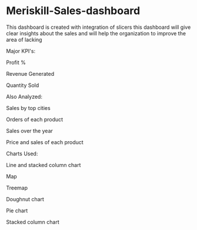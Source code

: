 # Meriskill-Sales-dashboard
This dashboard is created with integration of slicers this dashboard will give clear insights about the sales and will help the organization to improve the area of lacking

Major KPI's:

Profit %

Revenue Generated

Quantity Sold


Also Analyzed:

Sales by top cities

Orders of each product

Sales over the year

Price and sales of each product


Charts Used:

Line and stacked column chart

Map

Treemap

Doughnut chart

Pie chart

Stacked column chart

